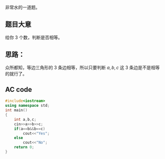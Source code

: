 非常水的一道题。
## 题目大意
给你 $3$ 个数，判断是否相等。
## 思路：
众所都知，等边三角形的 $3$ 条边相等，所以只要判断  $a,b,c$ 这 $3$ 条边是不是相等的就行了。
## AC code
```cpp
#include<iostream>
using namespace std;
int main()
{
	int a,b,c;
    cin>>a>>b>>c;
    if(a==b&&b==c)
    	cout<<"Yes";
    else
    	cout<<"No";
    return 0;
}
```
